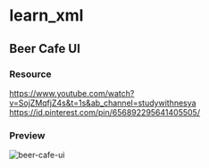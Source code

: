 # learn_xml

## Beer Cafe UI

### Resource
https://www.youtube.com/watch?v=SojZMqfjZ4s&t=1s&ab_channel=studywithnesya <br />
https://id.pinterest.com/pin/656892295641405505/

### Preview
![beer-cafe-ui](https://user-images.githubusercontent.com/27923352/162782539-644707ad-4cfa-44b9-8e39-a0761f05f3ac.gif)

